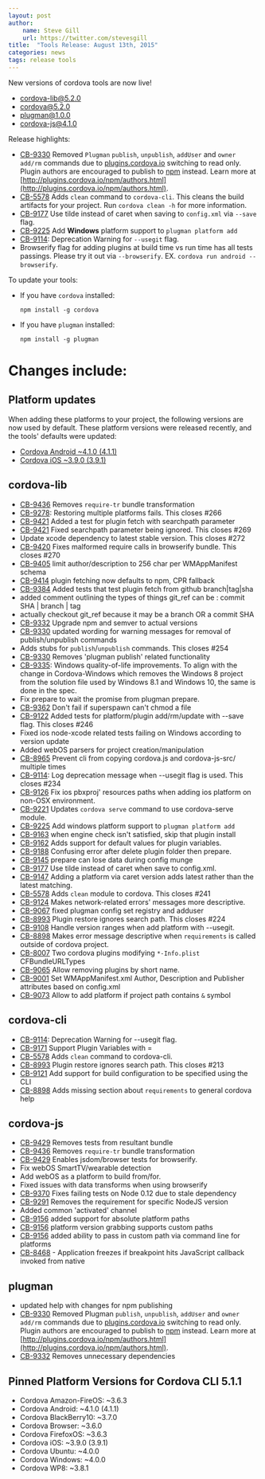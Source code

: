 ```yaml
---
layout: post
author:
    name: Steve Gill
    url: https://twitter.com/stevesgill
title:  "Tools Release: August 13th, 2015"
categories: news
tags: release tools
---
```

New versions of cordova tools are now live!

* [cordova-lib@5.2.0](https://www.npmjs.org/package/cordova-lib)
* [cordova@5.2.0](https://www.npmjs.org/package/cordova)
* [plugman@1.0.0](https://www.npmjs.org/package/plugman)
* [cordova-js@4.1.0](https://www.npmjs.org/package/cordova-js)

Release highlights:
* [CB-9330](https://issues.apache.org/jira/browse/CB-9330) Removed `Plugman` `publish`, `unpublish`, `addUser` and `owner add/rm` commands due to [plugins.cordova.io](http://plugins.cordova.io/#/) switching to read only. Plugin authors are encouraged to publish to [npm](https://www.npmjs.com/) instead. Learn more at [http://plugins.cordova.io/npm/authors.html](http://plugins.cordova.io/npm/authors.html).
* [CB-5578](https://issues.apache.org/jira/browse/CB-5578) Adds `clean` command to `cordova-cli`. This cleans the build artifacts for your project. Run `cordova clean -h` for more information.
* [CB-9177](https://issues.apache.org/jira/browse/CB-9177) Use tilde instead of caret when saving to `config.xml` via `--save` flag.
* [CB-9225](https://issues.apache.org/jira/browse/CB-9225) Add **Windows** platform support to `plugman platform add`
* [CB-9114](https://issues.apache.org/jira/browse/CB-9114): Deprecation Warning for `--usegit` flag.
* Browserify flag for adding plugins at build time vs run time has all tests passings. Please try it out via `--browserify`. EX. `cordova run android --browserify`.



To update your tools:

  * If you have `cordova` installed:

        npm install -g cordova

  * If you have `plugman` installed:

        npm install -g plugman

<!--more-->
# Changes include:

## Platform updates
When adding these platforms to your project, the following versions are now used by default.
These platform versions were released recently, and the tools' defaults were updated:

* [Cordova Android ~4.1.0 (4.1.1)](http://cordova.apache.org/announcements/2015/07/21/cordova-android-4.1.0.html)
* [Cordova iOS ~3.9.0 (3.9.1)](http://cordova.apache.org/announcements/2015/08/04/cordova-ios-3.9.0.html)

## cordova-lib
* [CB-9436](https://issues.apache.org/jira/browse/CB-9436) Removes `require-tr` bundle transformation
* [CB-9278](https://issues.apache.org/jira/browse/CB-9278): Restoring multiple platforms fails. This closes #266
* [CB-9421](https://issues.apache.org/jira/browse/CB-9421) Added a test for plugin fetch with searchpath parameter
* [CB-9421](https://issues.apache.org/jira/browse/CB-9421) Fixed searchpath parameter being ignored. This closes #269
* Update xcode dependency to latest stable version. This closes #272
* [CB-9420](https://issues.apache.org/jira/browse/CB-9420) Fixes malformed require calls in browserify bundle. This closes #270
* [CB-9405](https://issues.apache.org/jira/browse/CB-9405) limit author/description to 256 char per WMAppManifest schema
* [CB-9414](https://issues.apache.org/jira/browse/CB-9414) plugin fetching now defaults to npm, CPR fallback
* [CB-9384](https://issues.apache.org/jira/browse/CB-9384) Added tests that test plugin fetch from github branch|tag|sha
* added comment outlining the types of things git_ref can be : commit SHA | branch | tag
* actually checkout git_ref because it may be a branch OR a commit SHA
* [CB-9332](https://issues.apache.org/jira/browse/CB-9332) Upgrade npm and semver to actual versions
* [CB-9330](https://issues.apache.org/jira/browse/CB-9330) updated wording for warning messages for removal of publish/unpublish commands
* Adds stubs for `publish`/`unpublish` commands. This closes #254
* [CB-9330](https://issues.apache.org/jira/browse/CB-9330) Removes 'plugman publish' related functionality
* [CB-9335](https://issues.apache.org/jira/browse/CB-9335): Windows quality-of-life improvements.  To align with the change in Cordova-Windows which removes the Windows 8 project from the solution file used by Windows 8.1 and Windows 10, the same is done in the spec.
* Fix prepare to wait the promise from plugman prepare.
* [CB-9362](https://issues.apache.org/jira/browse/CB-9362) Don't fail if superspawn can't chmod a file
* [CB-9122](https://issues.apache.org/jira/browse/CB-9122) Added tests for platform/plugin add/rm/update with --save flag. This closes #246
* Fixed ios node-xcode related tests failing on Windows according to version update
* Added webOS parsers for project creation/manipulation
* [CB-8965](https://issues.apache.org/jira/browse/CB-8965) Prevent cli from copying cordova.js and cordova-js-src/ multiple times
* [CB-9114](https://issues.apache.org/jira/browse/CB-9114): Log deprecation message when --usegit flag is used. This closes #234
* [CB-9126](https://issues.apache.org/jira/browse/CB-9126) Fix ios pbxproj' resources paths when adding ios platform on non-OSX environment. 
* [CB-9221](https://issues.apache.org/jira/browse/CB-9221) Updates `cordova serve` command to use cordova-serve module.
* [CB-9225](https://issues.apache.org/jira/browse/CB-9225) Add windows platform support to `plugman platform add`
* [CB-9163](https://issues.apache.org/jira/browse/CB-9163) when engine check isn't satisfied, skip that plugin install
* [CB-9162](https://issues.apache.org/jira/browse/CB-9162) Adds support for default values for plugin variables.
* [CB-9188](https://issues.apache.org/jira/browse/CB-9188) Confusing error after delete plugin folder then prepare.
* [CB-9145](https://issues.apache.org/jira/browse/CB-9145) prepare can lose data during config munge
* [CB-9177](https://issues.apache.org/jira/browse/CB-9177) Use tilde instead of caret when save to config.xml.
* [CB-9147](https://issues.apache.org/jira/browse/CB-9147) Adding a platform via caret version adds latest rather than the latest matching.
* [CB-5578](https://issues.apache.org/jira/browse/CB-5578) Adds `clean` module to cordova. This closes #241
* [CB-9124](https://issues.apache.org/jira/browse/CB-9124) Makes network-related errors' messages more descriptive.
* [CB-9067](https://issues.apache.org/jira/browse/CB-9067) fixed plugman config set registry and adduser
* [CB-8993](https://issues.apache.org/jira/browse/CB-8993) Plugin restore ignores search path. This closes #224
* [CB-9108](https://issues.apache.org/jira/browse/CB-9108) Handle version ranges when add platform with --usegit.
* [CB-8898](https://issues.apache.org/jira/browse/CB-8898) Makes error message descriptive when `requirements` is called outside of cordova project.
* [CB-8007](https://issues.apache.org/jira/browse/CB-8007) Two cordova plugins modifying `*-Info.plist` CFBundleURLTypes
* [CB-9065](https://issues.apache.org/jira/browse/CB-9065) Allow removing plugins by short name.
* [CB-9001](https://issues.apache.org/jira/browse/CB-9001) Set WMAppManifest.xml Author, Description and Publisher attributes based on config.xml
* [CB-9073](https://issues.apache.org/jira/browse/CB-9073) Allow to add platform if project path contains `&` symbol

## cordova-cli
* [CB-9114](https://issues.apache.org/jira/browse/CB-9114): Deprecation Warning for --usegit flag.
* [CB-9171](https://issues.apache.org/jira/browse/CB-9171) Support Plugin Variables with =
* [CB-5578](https://issues.apache.org/jira/browse/CB-5578) Adds `clean` command to cordova-cli.
* [CB-8993](https://issues.apache.org/jira/browse/CB-8993) Plugin restore ignores search path. This closes #213
* [CB-9121](https://issues.apache.org/jira/browse/CB-9121) Add support for build configuration to be specified using the CLI
* [CB-8898](https://issues.apache.org/jira/browse/CB-8898) Adds missing section about `requirements` to general cordova help

## cordova-js
* [CB-9429](https://issues.apache.org/jira/browse/CB-9429) Removes tests from resultant bundle
* [CB-9436](https://issues.apache.org/jira/browse/CB-9436) Removes `require-tr` bundle transformation
* [CB-9429](https://issues.apache.org/jira/browse/CB-9429) Enables jsdom/browser tests for browserify.
* Fix webOS SmartTV/wearable detection
* Add webOS as a platform to build from/for.
* Fixed issues with data transforms when using browserify
* [CB-9370](https://issues.apache.org/jira/browse/CB-9370) Fixes failing tests on Node 0.12 due to stale dependency
* [CB-9291](https://issues.apache.org/jira/browse/CB-9291) Removes the requirement for specific NodeJS version
* Added common 'activated' channel
* [CB-9156](https://issues.apache.org/jira/browse/CB-9156) added support for absolute platform paths
* [CB-9156](https://issues.apache.org/jira/browse/CB-9156) platform version grabbing supports custom paths
* [CB-9156](https://issues.apache.org/jira/browse/CB-9156) added ability to pass in custom path via command line for platforms
* [CB-8468](https://issues.apache.org/jira/browse/CB-8468) - Application freezes if breakpoint hits JavaScript callback invoked from native

## plugman
* updated help with changes for npm publishing
* [CB-9330](https://issues.apache.org/jira/browse/CB-9330) Removed Plugman `publish`, `unpublish`, `addUser` and `owner add/rm` commands due to [plugins.cordova.io](http://plugins.cordova.io/#/) switching to read only. Plugin authors are encouraged to publish to [npm](https://www.npmjs.com/) instead. Learn more at [http://plugins.cordova.io/npm/authors.html](http://plugins.cordova.io/npm/authors.html).
* [CB-9332](https://issues.apache.org/jira/browse/CB-9332) Removes unnecessary dependencies

## Pinned Platform Versions for **Cordova CLI 5.1.1**

* Cordova Amazon-FireOS: ~3.6.3
* Cordova Android: ~4.1.0 (4.1.1)
* Cordova BlackBerry10: ~3.7.0
* Cordova Browser: ~3.6.0
* Cordova FirefoxOS: ~3.6.3
* Cordova iOS: ~3.9.0 (3.9.1)
* Cordova Ubuntu: ~4.0.0
* Cordova Windows: ~4.0.0
* Cordova WP8: ~3.8.1
